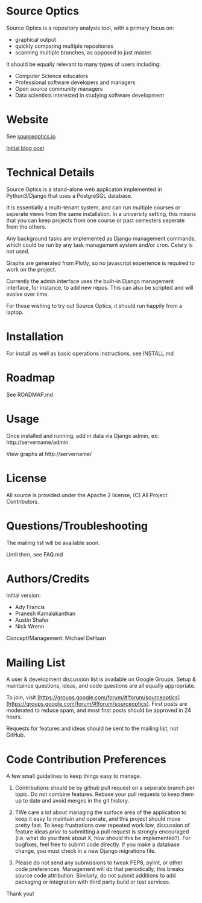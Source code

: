 Source Optics
=============

Source Optics is a repository analysis tool, with a primary focus on:

* graphical output
* quickly comparing multiple repositories
* scanning multiple branches, as opposed to just master.

It should be equally relevant to many types of users including:

* Computer Science educators
* Professional software developers and managers
* Open source community managers
* Data scientists interested in studying software development

Website
=======

See [sourceoptics.io](https://sourceoptics.io)

[Initial blog post](https://medium.com/@michaeldehaan/presenting-source-optics-better-git-analytics-for-teams-28ad3d238356)

Technical Details
=================

Source Optics is a stand-alone web applicaton implemented in Python3/Django that 
uses a PostgreSQL database.

It is essentially a multi-tenant system, and can run multiple courses or seperate views from
the same installation.  In a university setting, this means that you can keep projects
from one course or past semesters seperate from the others.

Any background tasks are implemented as Django management commands, which could be run by
any task management system and/or cron.  Celery is not used.

Graphs are generated from Plotly, so no javascript experience is required to work on
the project.

Currently the admin interface uses the built-in Django management interface, for instance,
to add new repos. This can also be scripted and will evolve over time.

For those wishing to try out Source Optics, it should run happily from a laptop.

Installation
============

For install as well as basic operations instructions, see INSTALL.md

Roadmap
=======

See ROADMAP.md

Usage
=====

Once installed and running, add in data via Django admin, ex: http://servername/admin

View graphs at http://servername/

License
=======

All source is provided under the Apache 2 license, (C) All Project Contributors.

Questions/Troubleshooting
=========================

The mailing list will be available soon.

Until then, see FAQ.md

Authors/Credits
===============

Initial version:

 * Ady Francis
 * Pranesh Kamalakanthan
 * Austin Shafer
 * Nick Wrenn
 
 Concept/Management: Michael DeHaan

Mailing List
============

A user & development discussion list is available on Google Groups. Setup & maintaince questions, ideas,
and code questions are all equally appropriate.  

To join, visit [https://groups.google.com/forum/#!forum/sourceoptics](https://groups.google.com/forum/#!forum/sourceoptics).  First posts are moderated to reduce spam, and most first posts should be approved in 24 hours.

Requests for features and ideas should be sent to the mailing list, not GitHub.

Code Contribution Preferences
=============================

A few small guidelines to keep things easy to manage.

1) Contributions should be by github pull request on a seperate branch per topic. Do not combine features. Rebase your pull requests to keep them up to date and avoid merges in the git history.  

2) TWe care a lot about managing the surface area of the application to keep it easy to maintain and operate, and this project should move pretty fast. To keep frustrations over repeated work low, discussion of feature ideas *prior* to submitting a pull request is strongly encouraged (i.e. what do you think about X, how should this be implemented?). For bugfixes, feel free to submit code directly. If you make a database change, you must check in a new Django migrations file.

3) Please do not send any submissions to tweak PEP8, pylint, or other code preferences.  Management will do that periodically, this breaks source code attribution.  Similarly, do not submit additions to add packaging or integration with third party build or test services.

Thank you!



